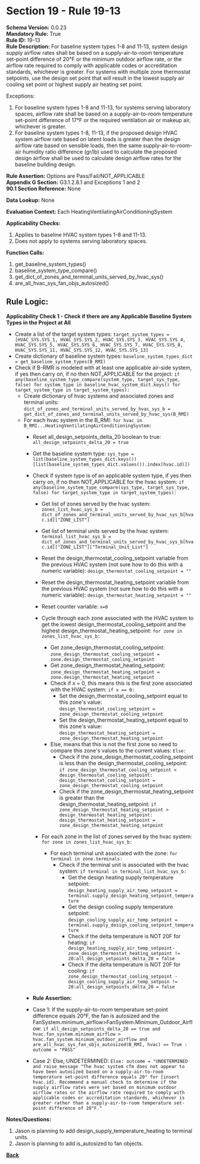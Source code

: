 # Section 19 - Rule 19-13             
**Schema Version:** 0.0.23    
**Mandatory Rule:** True    
**Rule ID:** 19-13             
**Rule Description:** For baseline system types 1-8 and 11-13, system design supply airflow rates shall be based on a supply-air-to-room temperature set-point difference of 20°F or the minimum outdoor airflow rate, or the airflow rate required to comply with applicable codes or accreditation standards, whichever is greater. For systems with multiple zone thermostat setpoints, use the design set point that will result in the lowest supply air cooling set point or highest supply air heating set point.  

Exceptions:
1. For baseline system types 1-8 and 11-13, for systems serving laboratory spaces, airflow rate shall be based on a supply-air-to-room temperature set-point difference of 17°F or the required ventilation air or makeup air, whichever is greater.
2. For baseline system types 1-8, 11-13, if the proposed design HVAC system airflow rate based on latent loads is greater than the design airflow rate based on sensible loads, then the same supply-air-to-room-air humidity ratio difference (gr/lb) used to calculate the proposed design airflow shall be used to calculate design airflow rates for the baseline building design.

**Rule Assertion:** Options are Pass/Fail/NOT_APPLICABLE    
**Appendix G Section:** G3.1.2.8.1 and Exceptions 1 and 2           
**90.1 Section Reference:** None  

**Data Lookup:** None    

**Evaluation Context:** Each HeatingVentilatingAirConditioningSystem  

**Applicability Checks:**  
1. Applies to baseline HVAC system types 1-8 and 11-13.   
2. Does not apply to systems serving laboratory spaces.  
   
   
**Function Calls:**  
1. get_baseline_system_types()    
2. baseline_system_type_compare()  
3. get_dict_of_zones_and_terminal_units_served_by_hvac_sys()   
4. are_all_hvac_sys_fan_objs_autosized() 

## Rule Logic:   
**Applicability Check 1 - Check if there are any Applicable Baseline System Types in the Project at All**   
- Create a list of the target system types: `target_system_types = [HVAC_SYS.SYS_1, HVAC_SYS.SYS_2, HVAC_SYS.SYS_3, HVAC_SYS.SYS_4, HVAC_SYS.SYS_5, HVAC_SYS.SYS_6, HVAC_SYS.SYS_7, HVAC_SYS.SYS_8, HVAC_SYS.SYS_11, HVAC_SYS.SYS_12, HVAC_SYS.SYS_13]`  
- Create dictionary of baseline system types: `baseline_system_types_dict = get_baseline_system_types(B_RMI)`  
- Check if B-RMR is modeled with at least one applicable air-side system, if yes then carry on, if no then NOT_APPLICABLE for the project: `if any(baseline_system_type_compare(system_type, target_sys_type, false) for system_type in baseline_hvac_system_dict.keys() for target_system_type in target_system_types):` 
    - Create dictionary of hvac systems and associated zones and terminal units: `dict_of_zones_and_terminal_units_served_by_hvac_sys_b = get_dict_of_zones_and_terminal_units_served_by_hvac_sys(B_RMI)`  
    - For each hvac system in the B_RMI: `for hvac in B_RMI...HeatingVentilatingAirConditioningSystem:` 
        - Reset all_design_setpoints_delta_20 boolean to true: `all_design_setpoints_delta_20 = true`  
        - Get the baseline system type: `sys_type = list(baseline_system_types_dict.keys())[list(baseline_system_types_dict.values()).index(hvac.id)])`
        - Check if system type is of an applicable system type, if yes then carry on, if no then NOT_APPLICABLE for the hvac system:  `if any(baseline_system_type_compare(sys_type, target_sys_type, false) for target_system_type in target_system_types):`      
            - Get list of zones served by the hvac system: `zones_list_hvac_sys_b = dict_of_zones_and_terminal_units_served_by_hvac_sys_b[hvac.id]["ZONE_LIST"]`  
            - Get list of terminal units served by the hvac system: `terminal_list_hvac_sys_b = dict_of_zones_and_terminal_units_served_by_hvac_sys_b[hvac.id]["ZONE_LIST"]["Terminal_Unit_List"]`  

            - Reset the design_thermostat_cooling_setpoint variable from the previous HVAC system (not sure how to do this with a numeric variable): `design_thermostat_cooling_setpoint = ""`  
            - Reset the design_thermostat_heating_setpoint variable from the previous HVAC system (not sure how to do this with a numeric variable): `design_thermostat_heating_setpoint = ""`  
            - Reset counter variable: `x=0`
            - Cycle through each zone associated with the HVAC system to get the lowest design_thermostat_cooling_setpoint and the highest design_thermostat_heating_setpoint: `for zone in zones_list_hvac_sys_b:`  
                - Get zone_design_thermostat_cooling_setpoint: `zone_design_thermostat_cooling_setpoint = zone.design_thermostat_cooling_setpoint`
                - Get zone_design_thermostat_heating_setpoint: `zone_design_thermostat_heating_setpoint = zone.design_thermostat_heating_setpoint`
                - Check if x = 0, this means this is the first zone associated with the HVAC system: `if x == 0:`  
                    - Set the design_thermostat_cooling_setpoint equal to this zone's value: `design_thermostat_cooling_setpoint = zone_design_thermostat_cooling_setpoint`
                    - Set the design_thermostat_heating_setpoint equal to this zone's value: `design_thermostat_heating_setpoint = zone_design_thermostat_heating_setpoint`     
                - Else, means that this is not the first zone so need to compare this zone's values to the current values: `Else:`  
                    - Check if the zone_design_thermostat_cooling_setpoint is less than the design_thermostat_cooling_setpoint: `if zone_design_thermostat_cooling_setpoint < design_thermostat_cooling_setpoint: design_thermostat_cooling_setpoint =  zone_design_thermostat_cooling_setpoint`                 
                    - Check if the zone_design_thermostat_heating_setpoint is greater than the design_thermostat_heating_setpoint: `if zone_design_thermostat_heating_setpoint > design_thermostat_heating_setpoint: design_thermostat_heating_setpoint =  zone_design_thermostat_heating_setpoint`  
            
            - For each zone in the list of zones served by the hvac system: `for zone in zones_list_hvac_sys_b:`  
                - For each terminal unit associated with the zone: `for terminal in zone.terminals:`  
                    - Check if the terminal unit is associated with the hvac system: `if terminal in terminal_list_hvac_sys_b:`  
                        - Get the design heating supply temperature setpoint: `design_heating_supply_air_temp_setpoint = terminal.supply_design_heating_setpoint_temperature` 
                        - Get the design cooling supply temperature setpoint: `design_cooling_supply_air_temp_setpoint = terminal.supply_design_cooling_setpoint_temperature` 
                        - Check if the delta temperature is NOT 20F for heating: `if design_heating_supply_air_temp_setpoint-zone_design_thermostat_heating_setpoint != 20:all_design_setpoints_delta_20 = false`  
                        - Check if the delta temperature is NOT 20F for cooling: `if zone_design_thermostat_cooling_setpoint - design_cooling_supply_air_temp_setpoin != 20:all_design_setpoints_delta_20 = false`  

        - **Rule Assertion:** 
        - Case 1: If the supply-air-to-room temperature set-point difference equals 20°F, the fan is autosized and the FanSystem.minimum_airflow>FanSystem.Minimum_Outdoor_Airflow: `if all_design_setpoints_delta_20 == true and hvac.fan_system.minimum_airflow > hvac.fan_system.minimum_outdoor_airflow and are_all_hvac_sys_fan_objs_autosized(B_RMI, hvac) == True : outcome = "PASS"`  
        - Case 2: Else, UNDETERMINED: `Else: outcome = "UNDETERMINED and raise_message "The hvac system cfm does not appear to have been autosized based on a supply-air-to-room temperature set-point difference equals 20° for [insert hvac.id]. Recommend a manual check to determine if the supply airflow rates were set based on minimum outdoor airflow rates or the airflow rate required to comply with applicable codes or accreditation standards, whichever is greater rather than a supply-air-to-room temperature set-point difference of 20°F."`  

**Notes/Questions:**  
1. Jason is planning to add design_supply_temperature_heating to terminal units. 
2. Jason is planning to add is_autosized to fan objects. 

**[Back](_toc.md)**